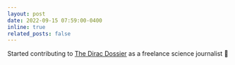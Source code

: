 ```yaml
---
layout: post
date: 2022-09-15 07:59:00-0400
inline: true
related_posts: false
---
```


Started contributing to [The Dirac Dossier]() as a freelance science journalist :pencil:
